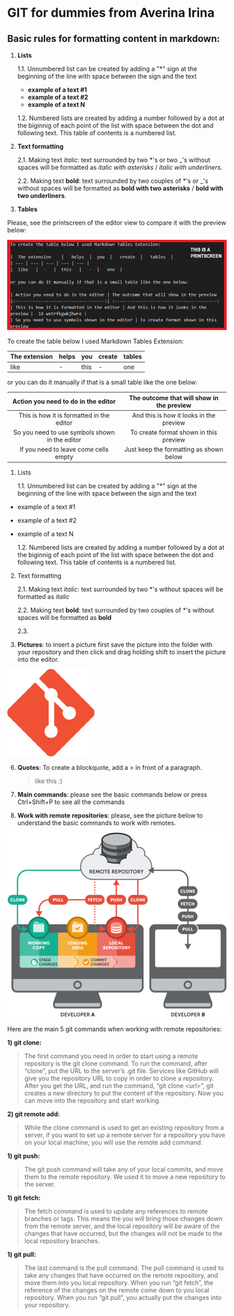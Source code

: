 # GIT for dummies from Averina Irina

## Basic rules for formatting content in markdown:

1. __Lists__

    1.1. Unnumbered list can be created by adding a "*" sign at the beginning of the line with space between the sign and the text

    * __example of a text #1__
    * __example of a text #2__
    * __example of a text N__

     1.2. Numbered lists are created by adding a number followed by a dot at the biginnig of each point of the list with space between the dot and following text. This table of contents is a numbered list.

2. __Text formatting__

    2.1. Making text *italic*: text surrounded by two *'s or two _'s without spaces will be formatted as *italic with asterisks* / _italic with underliners_.

    2.2. Making text **bold**: text surrounded by two couples of *'s or _'s without spaces will be formatted as **bold with two asterisks** / __bold with two underliners__.

  3. __Tables__

Please, see the printscreen of the editor view to compare it with the preview below:

![Alt text](git_table_editor_veiw.png)

To create the table below I used Markdown Tables Extension:

|  The extension    |   helps  |  you  |   create  |   tables  |
| --- | --- | --- | --- | --- |
|  like   |  -   |  this   |   -  |   one  |

or you can do it manually if that is a small table like the one below:

| Action you need to do in the editor | The outcome that will show in the preview
|:-----------------------------------:| :----------------------------------------:
| This is how it is formatted in the editor | And this is how it looks in the preview |  Id wetrfkgwkjhwre | 
| So you need to use symbols shown in the editor | To create format shown in this preview
|If you need to leave come cells empty | Just keep the formatting as shown below

1. Lists

    1.1. Unnumbered list can be created by adding a "*" sign at the beginning of the line with space between the sign and the text

* example of a text #1
* example of a text #2
* example of a text N


    1.2. Numbered lists are created by adding a number followed by a dot at the biginnig of each point of the list with space between the dot and following text. This table of contents is a numbered list.

2. Text formatting

    2.1. Making text *italic*: text surrounded by two *'s without spaces will be formatted as *italic*

    2.2. Making text **bold**: text surrounded by two couples of *'s without spaces will be formatted as **bold**

    2.3. 

5. __Pictures__: to insert a picture first save the picture into the folder with your repository and then click and drag holding shift to insert the picture into the editor.  

![Alt text](git_image.png)

6. __Quotes__: To create a blockquote, add a > in front of a paragraph.

    > like this :)

7. __Main commands__: please see the basic commands below or press Ctrl+Shift+P to see all the commands

8. __Work with remote repositories__: please, see the picture below to understand the basic commands to work with remotes.

![Alt text](basic-remote-workflow.png)

Here are the main 5 git commands when working with remote repositories:

**1) git clone:** 
> The first command you need in order to start using a remote repository is the git clone command. To run the command, after “clone”, put the URL to the server’s .git file. Services like GitHub will give you the repository URL to copy in order to clone a repository. After you get the URL, and run the command, “git clone <url<url>>”, git creates a new directory to put the content of the repository. Now you can move into the repository and start working.

**2) git remote add:** 
> While the clone command is used to get an existing repository from a server, if you want to set up a remote server for a repository you have on your local machine, you will use the remote add command.

**1) git push:** 
> The git push command will take any of your local commits, and move them to the remote repository. We used it to move a new repository to the server. 

**1) git fetch:** 
> The fetch command is used to update any references to remote branches or tags. This means the you will bring those changes down from the remote server, and the local repository will be aware of the changes that have occurred, but the changes will not be made to the local repository branches.

**1) git pull:** 
> The last command is the pull command. The pull command is used to take any changes that have occurred on the remote repository, and move them into you local repository. When you run “git fetch”, the reference of the changes on the remote come down to you local repository. When you run “git pull”, you actually put the changes into your repository.
